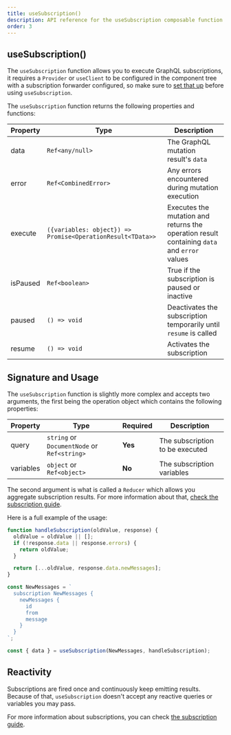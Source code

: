 ```yaml
---
title: useSubscription()
description: API reference for the useSubscription composable function
order: 3
---
```


## useSubscription()

The `useSubscription` function allows you to execute GraphQL subscriptions, it requires a `Provider` or `useClient` to be configured in the component tree with a subscription forwarder configured, so make sure to [set that up](../guide/subscriptions) before using `useSubscription`.

The `useSubscription` function returns the following properties and functions:

| Property | Type                                                       | Description                                                                                 |
| -------- | ---------------------------------------------------------- | ------------------------------------------------------------------------------------------- |
| data     | `Ref<any/null>`                                            | The GraphQL mutation result's `data`                                                        |
| error    | `Ref<CombinedError>`                                       | Any errors encountered during mutation execution                                            |
| execute  | `({variables: object}) => Promise<OperationResult<TData>>` | Executes the mutation and returns the operation result containing `data` and `error` values |
| isPaused | `Ref<boolean>`                                             | True if the subscription is paused or inactive                                              |
| paused   | `() => void`                                               | Deactivates the subscription temporarily until `resume` is called                           |
| resume   | `() => void`                                               | Activates the subscription                                                                  |

## Signature and Usage

The `useSubscription` function is slightly more complex and accepts two arguments, the first being the operation object which contains the following properties:

| Property  | Type                                        | Required | Description                     |
| --------- | ------------------------------------------- | -------- | ------------------------------- |
| query     | `string` or `DocumentNode` or `Ref<string>` | **Yes**  | The subscription to be executed |
| variables | `object` or `Ref<object>`                   | **No**   | The subscription variables      |

The second argument is what is called a `Reducer` which allows you aggregate subscription results. For more information about that, [check the subscription guide](../guide/subscriptions).

Here is a full example of the usage:

```js
function handleSubscription(oldValue, response) {
  oldValue = oldValue || [];
  if (!response.data || response.errors) {
    return oldValue;
  }

  return [...oldValue, response.data.newMessages];
}

const NewMessages = `
  subscription NewMessages {
    newMessages {
      id
      from
      message
    }
  }
`;

const { data } = useSubscription(NewMessages, handleSubscription);
```

## Reactivity

Subscriptions are fired once and continuously keep emitting results. Because of that, `useSubscription` doesn't accept any reactive queries or variables you may pass.

For more information about subscriptions, you can check [the subscription guide](../guide/subscriptions).
